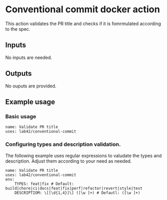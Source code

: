# Conventional commit docker action

This action validates the PR title and checks if it is fomrmulated according to the spec.

## Inputs

No inputs are needed.

## Outputs

No ouputs are provided.

## Example usage

### Basic usage

```
name: Validate PR title
uses: lab42/conventional-commit
```

### Configuring types and description validation. 

The following example uses regular expressions to valudate the types and description. Adjust them according to your need as needed.

```
name: Validate PR title
uses: lab42/conventional-commit
env:
    TYPES: feat|fix # Default: build|chore|ci|docs|feat|fix|perf|refactor|revert|style|test
    DESCRIPTIOM: \[[\d{1,4}]\] ([\w ]+) # Defautl: ([\w ]+)
```
